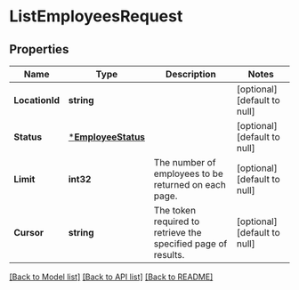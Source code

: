 # ListEmployeesRequest

## Properties

 Name           | Type                                     | Description                                                   | Notes                        
----------------|------------------------------------------|---------------------------------------------------------------|------------------------------
 **LocationId** | **string**                               |                                                               | [optional] [default to null] 
 **Status**     | [***EmployeeStatus**](EmployeeStatus.md) |                                                               | [optional] [default to null] 
 **Limit**      | **int32**                                | The number of employees to be returned on each page.          | [optional] [default to null] 
 **Cursor**     | **string**                               | The token required to retrieve the specified page of results. | [optional] [default to null] 

[[Back to Model list]](../README.md#documentation-for-models) [[Back to API list]](../README.md#documentation-for-api-endpoints) [[Back to README]](../README.md)

